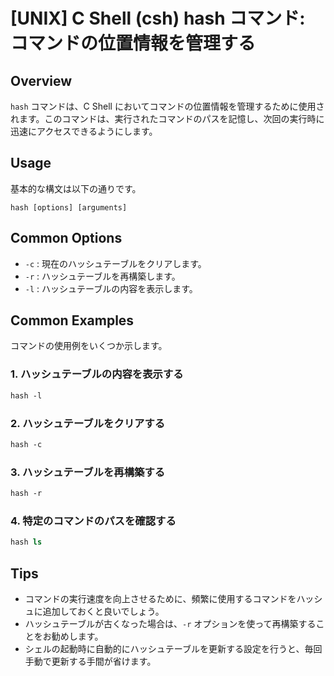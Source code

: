 # [UNIX] C Shell (csh) hash コマンド: コマンドの位置情報を管理する

## Overview
`hash` コマンドは、C Shell においてコマンドの位置情報を管理するために使用されます。このコマンドは、実行されたコマンドのパスを記憶し、次回の実行時に迅速にアクセスできるようにします。

## Usage
基本的な構文は以下の通りです。

```
hash [options] [arguments]
```

## Common Options
- `-c` : 現在のハッシュテーブルをクリアします。
- `-r` : ハッシュテーブルを再構築します。
- `-l` : ハッシュテーブルの内容を表示します。

## Common Examples
コマンドの使用例をいくつか示します。

### 1. ハッシュテーブルの内容を表示する
```csh
hash -l
```

### 2. ハッシュテーブルをクリアする
```csh
hash -c
```

### 3. ハッシュテーブルを再構築する
```csh
hash -r
```

### 4. 特定のコマンドのパスを確認する
```csh
hash ls
```

## Tips
- コマンドの実行速度を向上させるために、頻繁に使用するコマンドをハッシュに追加しておくと良いでしょう。
- ハッシュテーブルが古くなった場合は、`-r` オプションを使って再構築することをお勧めします。
- シェルの起動時に自動的にハッシュテーブルを更新する設定を行うと、毎回手動で更新する手間が省けます。